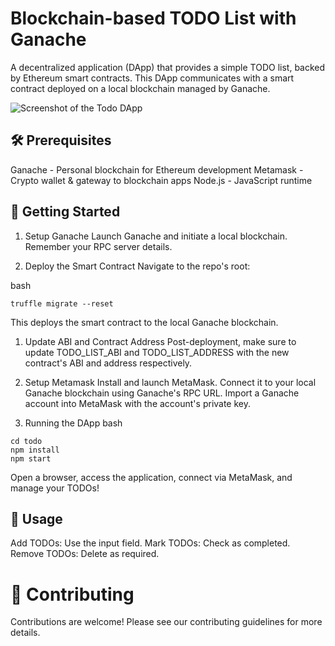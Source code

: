 # Blockchain-based TODO List with Ganache
A decentralized application (DApp) that provides a simple TODO list, backed by Ethereum smart contracts. This DApp communicates with a smart contract deployed on a local blockchain managed by Ganache.

![Screenshot of the Todo DApp](./public/Todo.png)

## 🛠 Prerequisites
Ganache - Personal blockchain for Ethereum development
Metamask - Crypto wallet & gateway to blockchain apps
Node.js - JavaScript runtime
## 🚀 Getting Started
1. Setup Ganache
Launch Ganache and initiate a local blockchain. Remember your RPC server details.

2. Deploy the Smart Contract
Navigate to the repo's root:

bash
```
truffle migrate --reset

```
This deploys the smart contract to the local Ganache blockchain.

1. Update ABI and Contract Address
Post-deployment, make sure to update TODO_LIST_ABI and TODO_LIST_ADDRESS with the new contract's ABI and address respectively.

1. Setup Metamask
Install and launch MetaMask.
Connect it to your local Ganache blockchain using Ganache's RPC URL.
Import a Ganache account into MetaMask with the account's private key.
1. Running the DApp
bash
```
cd todo
npm install
npm start
```
Open a browser, access the application, connect via MetaMask, and manage your TODOs!

## 🔄 Usage
Add TODOs: Use the input field.
Mark TODOs: Check as completed.
Remove TODOs: Delete as required.
# 🤝 Contributing
Contributions are welcome! Please see our contributing guidelines for more details.